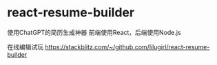 # react-resume-builder
使用ChatGPT的简历生成神器 
前端使用React，后端使用Node.js


在线编辑试玩 https://stackblitz.com/~/github.com/lilugirl/react-resume-builder
